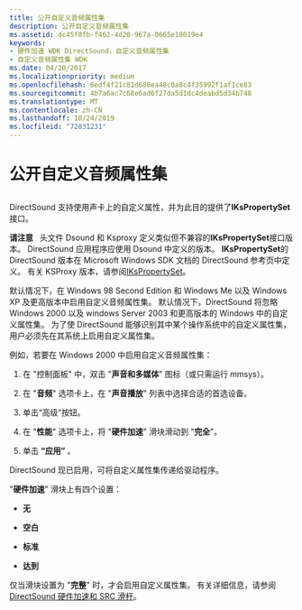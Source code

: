 ```yaml
---
title: 公开自定义音频属性集
description: 公开自定义音频属性集
ms.assetid: dc45f0fb-f462-4d20-967a-0665e18019e4
keywords:
- 硬件加速 WDK DirectSound，自定义音频属性集
- 自定义音频属性集 WDK
ms.date: 04/20/2017
ms.localizationpriority: medium
ms.openlocfilehash: 6edf4f21c81d608ea48c0a8c4f35992f1af1ce83
ms.sourcegitcommit: 4b7a6ac7c68e6ad6f27da5d1dc4deabd5d34b748
ms.translationtype: MT
ms.contentlocale: zh-CN
ms.lasthandoff: 10/24/2019
ms.locfileid: "72831231"
---
```

# <a name="exposing-custom-audio-property-sets"></a>公开自定义音频属性集


## <span id="exposing_custom_audio_property_sets"></span><span id="EXPOSING_CUSTOM_AUDIO_PROPERTY_SETS"></span>


DirectSound 支持使用声卡上的自定义属性，并为此目的提供了**IKsPropertySet**接口。

**请注意**   头文件 Dsound 和 Ksproxy 定义类似但不兼容的**IKsPropertySet**接口版本。 DirectSound 应用程序应使用 Dsound 中定义的版本。 **IKsPropertySet**的 DirectSound 版本在 Microsoft Windows SDK 文档的 DirectSound 参考页中定义。 有关 KSProxy 版本，请参阅[IKsPropertySet](https://docs.microsoft.com/windows-hardware/drivers/ddi/dsound/nn-dsound-ikspropertyset)。

 

默认情况下，在 Windows 98 Second Edition 和 Windows Me 以及 Windows XP 及更高版本中启用自定义音频属性集。 默认情况下，DirectSound 将忽略 Windows 2000 以及 windows Server 2003 和更高版本的 Windows 中的自定义属性集。 为了使 DirectSound 能够识别其中某个操作系统中的自定义属性集，用户必须先在其系统上启用自定义属性集。

例如，若要在 Windows 2000 中启用自定义音频属性集：

1.  在 "控制面板" 中，双击 "**声音和多媒体**" 图标（或只需运行 mmsys）。

2.  在 "**音频**" 选项卡上，在 "**声音播放**" 列表中选择合适的首选设备。

3.  单击“高级”按钮。

4.  在 "**性能**" 选项卡上，将 "**硬件加速**" 滑块滑动到 "**完全**"。

5.  单击 **“应用”** 。

DirectSound 现已启用，可将自定义属性集传递给驱动程序。

"**硬件加速**" 滑块上有四个设置：

-   **无**

-   **空白**

-   **标准**

-   **达到**

仅当滑块设置为 "**完整**" 时，才会启用自定义属性集。 有关详细信息，请参阅[DirectSound 硬件加速和 SRC 滑杆](directsound-hardware-acceleration-and-src-sliders.md)。

 

 




